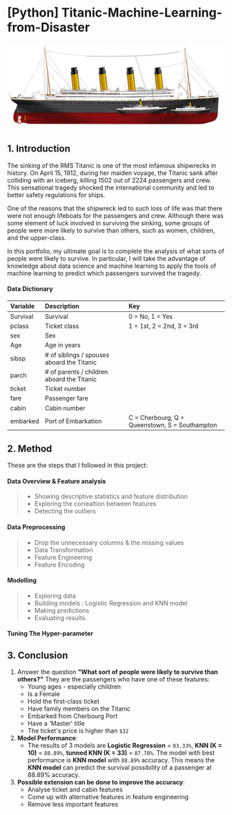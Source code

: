 
# [Python] Titanic-Machine-Learning-from-Disaster

<p align="center">
  <img width="600" height="200" src="https://github.com/vinhphuphan/Titanic-Machine-Learning-from-Disaster/blob/main/Titanic.png">
</p>

## 1. Introduction

The sinking of the RMS Titanic is one of the most infamous shipwrecks in history. On April 15, 1912, during her maiden voyage, the Titanic sank after colliding with an iceberg, killing 1502 out of 2224 passengers and crew. This sensational tragedy shocked the international community and led to better safety regulations for ships.

One of the reasons that the shipwreck led to such loss of life was that there were not enough lifeboats for the passengers and crew. Although there was some element of luck involved in surviving the sinking, some groups of people were more likely to survive than others, such as women, children, and the upper-class.

In this portfolio, my ultimate goal is to complete the analysis of what sorts of people were likely to survive. In particular, I will take the advantage of knowledge about data science and machine learning to apply the tools of machine learning to predict which passengers survived the tragedy.

#### Data Dictionary
|Variable|Description|Key
|:--|:----------------------------------------|:----------------------------------------|
|Survival |Survival|0 = No, 1 = Yes|
|pclass |  Ticket class |	1 = 1st, 2 = 2nd, 3 = 3rd |
|sex | Sex |	 |
|Age |Age in years |	 |
|sibsp |# of siblings / spouses aboard the Titanic	 |	 |
|parch |# of parents / children aboard the Titanic	 |	 |
|ticket | Ticket number	 |	 |
|fare	 | Passenger fare |	 |
|cabin | Cabin number	 |	 |
|embarked |Port of Embarkation		 |C = Cherbourg, Q = Queenstown, S = Southampton	 |

## 2. Method
These are the steps that I followed in this project:
#### Data Overview & Feature analysis
> - Showing descriptive statistics and feature distribution
> - Exploring the correaltion between features
> - Detecting the outliers
#### Data Preprocessing
> - Drop the unnecessary columns & the missing values
> - Data Transformation
> - Feature Engineering
> - Feature Encoding
#### Modelling
> - Exploring data
> - Building models : Logistic Regression and KNN model
> - Making predictions
> - Evaluating results. 
#### Tuning The Hyper-parameter 

## 3. Conclusion
1.  Answer the question **"What sort of people were likely to survive than others?"**
They are the passengers who have one of these features:
    - Young ages - especially children
    - Is a Female
    - Hold the first-class ticket
    - Have family members on the Titanic
    - Embarked from Cherbourg Port
    - Have a 'Master' title
    - The ticket's price is higher than `$32`
2. **Model Performance**:
    - The results of 3 models are **Logistic Regression** = `83.33%`, **KNN (K = 10)** = `88.89%`, **tunned KNN (K = 33)** = `87.78%`. The model with best performance is **KNN model** with `88.89%` accuracy. This means the **KNN model** can predict the survival possibility of a passenger at 88.89% accuracy.
3. **Possible extension can be done to improve the accuracy**:
    - Analyse ticket and cabin features
    - Come up with alternative features in feature engineering
    - Remove less important features



